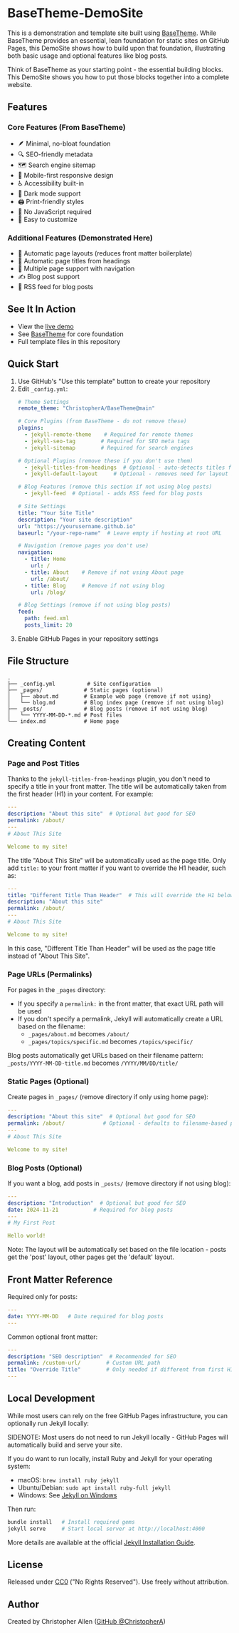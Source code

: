 # BaseTheme-DemoSite

This is a demonstration and template site built using [BaseTheme](https://github.com/ChristopherA/BaseTheme). While BaseTheme provides an essential, lean foundation for static sites on GitHub Pages, this DemoSite shows how to build upon that foundation, illustrating both basic usage and optional features like blog posts.

Think of BaseTheme as your starting point - the essential building blocks. This DemoSite shows you how to put those blocks together into a complete website.

## Features

### Core Features (From BaseTheme)
- 🪶 Minimal, no-bloat foundation
- 🔍 SEO-friendly metadata
- 🗺️ Search engine sitemap
- 📱 Mobile-first responsive design
- ♿️ Accessibility built-in
- 🌙 Dark mode support
- 🖨️ Print-friendly styles
- 🚫 No JavaScript required
- 🎨 Easy to customize

### Additional Features (Demonstrated Here)
- 📝 Automatic page layouts (reduces front matter boilerplate)
- 📖 Automatic page titles from headings
- 📑 Multiple page support with navigation
- ✍️ Blog post support
- 📰 RSS feed for blog posts

## See It In Action
- View the [live demo](https://christophera.github.io/BaseTheme-DemoSite/)
- See [BaseTheme](https://github.com/ChristopherA/BaseTheme) for core foundation
- Full template files in this repository

## Quick Start

1. Use GitHub's "Use this template" button to create your repository
2. Edit `_config.yml`:
    ```yaml
    # Theme Settings
    remote_theme: "ChristopherA/BaseTheme@main"
    
    # Core Plugins (from BaseTheme - do not remove these)
    plugins:
      - jekyll-remote-theme    # Required for remote themes
      - jekyll-seo-tag        # Required for SEO meta tags
      - jekyll-sitemap        # Required for search engines

    # Optional Plugins (remove these if you don't use them)
      - jekyll-titles-from-headings  # Optional - auto-detects titles from content
      - jekyll-default-layout     # Optional - removes need for layout in front matter
    
    # Blog Features (remove this section if not using blog posts)
      - jekyll-feed  # Optional - adds RSS feed for blog posts
    
    # Site Settings
    title: "Your Site Title"
    description: "Your site description"
    url: "https://yourusername.github.io"
    baseurl: "/your-repo-name"  # Leave empty if hosting at root URL
    
    # Navigation (remove pages you don't use)
    navigation:
      - title: Home
        url: /
      - title: About    # Remove if not using About page
        url: /about/
      - title: Blog     # Remove if not using blog
        url: /blog/

    # Blog Settings (remove if not using blog posts)
    feed:
      path: feed.xml
      posts_limit: 20
    ```
3. Enable GitHub Pages in your repository settings

## File Structure
```
.
├── _config.yml          # Site configuration
├── _pages/             # Static pages (optional)
│   ├── about.md        # Example web page (remove if not using)
│   └── blog.md         # Blog index page (remove if not using blog)
├── _posts/             # Blog posts (remove if not using blog)
│   └── YYYY-MM-DD-*.md # Post files
└── index.md            # Home page
```

## Creating Content

### Page and Post Titles

Thanks to the `jekyll-titles-from-headings` plugin, you don't need to specify a title in your front matter. The title will be automatically taken from the first header (H1) in your content. For example:

```yaml
---
description: "About this site"  # Optional but good for SEO
permalink: /about/
---
# About This Site

Welcome to my site!
```

The title "About This Site" will be automatically used as the page title. Only add `title:` to your front matter if you want to override the H1 header, such as:

```yaml
---
title: "Different Title Than Header"  # This will override the H1 below
description: "About this site"
permalink: /about/
---
# About This Site

Welcome to my site!
```

In this case, "Different Title Than Header" will be used as the page title instead of "About This Site".

### Page URLs (Permalinks)

For pages in the `_pages` directory:
- If you specify a `permalink:` in the front matter, that exact URL path will be used
- If you don't specify a permalink, Jekyll will automatically create a URL based on the filename:
  - `_pages/about.md` becomes `/about/`
  - `_pages/topics/specific.md` becomes `/topics/specific/`

Blog posts automatically get URLs based on their filename pattern:
`_posts/YYYY-MM-DD-title.md` becomes `/YYYY/MM/DD/title/`

### Static Pages (Optional)
Create pages in `_pages/` (remove directory if only using home page):
```yaml
---
description: "About this site"  # Optional but good for SEO
permalink: /about/            # Optional - defaults to filename-based path
---
# About This Site

Welcome to my site!
```

### Blog Posts (Optional)
If you want a blog, add posts in `_posts/` (remove directory if not using blog):
```yaml
---
description: "Introduction"  # Optional but good for SEO
date: 2024-11-21           # Required for blog posts
---
# My First Post

Hello world!
```

Note: The layout will be automatically set based on the file location - posts get the 'post' layout, other pages get the 'default' layout.

## Front Matter Reference

Required only for posts:
```yaml
---
date: YYYY-MM-DD   # Date required for blog posts
---
```

Common optional front matter:
```yaml
---
description: "SEO description"  # Recommended for SEO
permalink: /custom-url/        # Custom URL path
title: "Override Title"        # Only needed if different from first H1
---
```

## Local Development

While most users can rely on the free GitHub Pages infrastructure, you can optionally run Jekyll locally:

SIDENOTE: Most users do not need to run Jekyll locally - GitHub Pages will automatically build and serve your site.

If you do want to run locally, install Ruby and Jekyll for your operating system:
- macOS: `brew install ruby jekyll`
- Ubuntu/Debian: `sudo apt install ruby-full jekyll`
- Windows: See [Jekyll on Windows](https://jekyllrb.com/docs/installation/windows/)

Then run:
```zsh
bundle install   # Install required gems
jekyll serve     # Start local server at http://localhost:4000
```

More details are available at the official [Jekyll Installation Guide](https://jekyllrb.com/docs/installation/).

## License

Released under [CC0](LICENSE) ("No Rights Reserved"). Use freely without attribution.

## Author

Created by Christopher Allen ([GitHub @ChristopherA](https://github.com/ChristopherA))

